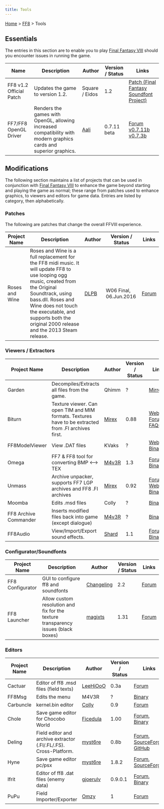 ```yaml
---
title: Tools
---
```


[Home](Main%20Page.md) > [FF8](FF8.md) > Tools

## Essentials

The entries in this section are to enable you to play [Final Fantasy
VIII][] should you encounter issues in running the game.

| Name                    | Description                                                                                                       | Author         | Version / Status | Links                                       |
|-------------------------|-------------------------------------------------------------------------------------------------------------------|----------------|------------------|---------------------------------------------|
| FF8 v1.2 Official Patch | Updates the game to version 1.2.                                                                                  | Square / Eidos | 1.2              | [Patch (Final Fantasy Soundfont Project)][] |
| FF7/FF8 OpenGL Driver   | Renders the games with OpenGL, allowing increased compatibility with modern graphics cards and superior graphics. | [Aali][]       | 0.7.11 beta      | [Forum][] [v0.7.11b][] [v0.7.3b][]          |

## Modifications

The following section maintains a list of projects that can be used in
conjunction with [Final Fantasy VIII][] to enhance the game beyond
starting and playing the game as normal; these range from patches used
to enhance graphics, to viewers and editors for game data. Entries are
listed by category, then alphabetically.

### Patches

The following are patches that change the overall FFVIII experience.

| Project Name   | Description                                                                                                                                                                                                                                                                           | Author   | Version / Status       | Links      |
|----------------|---------------------------------------------------------------------------------------------------------------------------------------------------------------------------------------------------------------------------------------------------------------------------------------|----------|------------------------|------------|
| Roses and Wine | Roses and Wine is a full replacement for the FF8 midi music. It will update FF8 to use looping ogg music, created from the Original Soundtrack, using bass.dll. Roses and Wine does not touch the executable, and supports both the original 2000 release and the 2013 Steam release. | [DLPB][] | W06 Final, 06.Jun.2016 | [Forum][1] |

### Viewers / Extractors

| Project Name          | Description                                                                                          | Author    | Version / Status | Links                                 |
|-----------------------|------------------------------------------------------------------------------------------------------|-----------|------------------|---------------------------------------|
| Garden                | Decompiles/Extracts all files from the game.                                                         | Qhimm     | ?                | [Mirror][]                            |
| Biturn                | Texture viewer. Can open TIM and MIM formats. Textures have to be extracted from .FI archives first. | [Mirex][] | 0.88             | [Website][], [Forum][2], [FAQs][]     |
| FF8ModelViewer        | View .DAT files                                                                                      | KVaks     | ?                | [Website][3], [Binary][]              |
| Omega                 | FF7 & FF8 tool for converting BMP &lt;--&gt; TEX                                                     | [M4v3R][] | 1.3              | [Forum][4], [Binary][5]               |
| Unmass                | Archive unpacker, supports FF7 LGP archives and FF8 .FI archives                                     | [Mirex][] | 0.92             | [Forum][6], [Website][7], [Binary][8] |
| Moomba                | Edits .msd files                                                                                     | Colly     | ?                | [Binary][9]                           |
| FF8 Archive Commander | Inserts modified files back into game (except dialogue)                                              | [M4v3R][] | ?                | [Binary][10]                          |
| FF8Audio              | View/Import/Export sound effects.                                                                    | [Shard][] | 1.1              | [Forum][11] [Binary][12]              |

### Configurator/Soundfonts

| Project Name     | Description                                                                       | Author         | Version / Status | Links       |
|------------------|-----------------------------------------------------------------------------------|----------------|------------------|-------------|
| FF8 Configurator | GUI to configure ff8 and soundfonts                                               | [Changeling][] | 2.2              | [Forum][13] |
| FF8 Launcher     | Allow custom resolution and fix for the texture transparency issues (black boxes) | [magixts][]    | 1.31             | [Forum][14] |

### Editors

| Project Name | Description                                                       | Author       | Version / Status | Links                                    |
|--------------|-------------------------------------------------------------------|--------------|------------------|------------------------------------------|
| Cactuar      | Editor of ff8 .msd files (field texts)                            | [LeeHiOoO][] | 0.3a             | [Forum][15]                              |
| FF8Msg       | Edits the menu                                                    | M4V3R        | ?                | [Binary][16]                             |
| Carbuncle    | kernel.bin editor                                                 | [Colly][]    | 0.9              | [Forum][17]                              |
| Chole        | Save game editor for Chocobo World                                | [Ficedula][] | 1.00             | [Forum][18], [Binary][19]                |
| Deling       | Field editor and archive extractor (.FI/.FL/.FS). Cross-Platform. | [myst6re][]  | 0.8b             | [Forum][20], [SourceForge][], [GitHub][] |
| Hyne         | Save game editor pc/psx                                           | [myst6re][]  | 1.8.2            | [Forum][21], [SourceForge][22]           |
| Ifrit        | Editor of ff8 .dat files (enemy data)                             | [gjoerulv][] | 0.9.0.1          | [Forum][23], [Binary][24]                |
| PuPu         | Field Importer/Exporter                                           | [Omzy][]     | 1                | [Forum][25]                              |

  [Final Fantasy VIII]: ../../FF8.md "wikilink"
  [Patch (Final Fantasy Soundfont Project)]: http://ffsf.aaron-kelley.net/patch.html
  [Aali]: http://forums.qhimm.com/index.php?action=profile;u=2862
  [Forum]: http://forums.qhimm.com/index.php?topic=8306.0
  [v0.7.11b]: http://backup.ninjaloot.se/share/ff7_opengl-0.7.11b.zip
  [v0.7.3b]: http://backup.ninjaloot.se/share/ff7_opengl-0.7.3b.zip
  [DLPB]: http://forums.qhimm.com/index.php?action=profile;u=6439
  [1]: http://forums.qhimm.com/index.php?topic=13715.0
  [Mirror]: http://www.breck-mckye.com/final-fantasy-modding/Ficedula-Mirror/gardenalpha.zip
  [Mirex]: http://forums.qhimm.com/index.php?action=profile;u=171
  [Website]: http://mirex.mypage.sk/index.php?selected=1#Biturn
  [2]: http://forums.qhimm.com/index.php?topic=2819
  [FAQs]: http://mirex.mypage.sk/RNR/rnr.php?action=show_notes&parentid=97
  [3]: http://kvaks.narod.ru/FF8Info.html
  [Binary]: http://kvaks.narod.ru/FF8Viewer/update2.rar
  [M4v3R]: http://forums.qhimm.com/index.php?action=profile;u=496
  [4]: http://forums.qhimm.com/index.php?topic=3373.msg47176
  [5]: http://www.balamb.pl/qh/omega.7z
  [6]: http://forums.qhimm.com/index.php?topic=6892.0
  [7]: http://mirex.mypage.sk/index.php?selected=1#Unmass
  [8]: http://mirex.mypage.sk/FILES/unm_w092.rar
  [9]: http://www.balamb.pl/qh/moomba.7z
  [10]: http://www.balamb.pl/qh/ff8ac.7z
  [Shard]: http://forums.qhimm.com/index.php?action=profile;u=22631
  [11]: http://forums.qhimm.com/index.php?topic=14944.0
  [12]: http://www.mediafire.com/download/1gewfy3n80zs6h8/FF8Audio.7z
  [Changeling]: http://forums.qhimm.com/index.php?action=profile;u=1568
  [13]: http://forums.qhimm.com/index.php?topic=5731.0
  [magixts]: http://forums.qhimm.com/index.php?action=profile;u=4090
  [14]: http://forums.qhimm.com/index.php?topic=7248.0
  [LeeHiOoO]: http://forums.qhimm.com/index.php?action=profile;u=4850
  [15]: http://forums.qhimm.com/index.php?topic=8924.0
  [16]: http://www.balamb.pl/qh/ff8msg.7z
  [Colly]: http://forums.qhimm.com/index.php?action=profile;u=1102
  [17]: http://forums.qhimm.com/index.php?topic=13599
  [Ficedula]: http://forums.qhimm.com/index.php?action=profile;u=68
  [18]: http://forums.qhimm.com/index.php?topic=14322
  [19]: http://www.breck-mckye.com/final-fantasy-modding/Ficedula-Mirror/chole100.zip
  [myst6re]: http://forums.qhimm.com/index.php?action=profile;u=4778
  [20]: http://forums.qhimm.com/index.php?topic=13050.0
  [SourceForge]: http://sourceforge.net/projects/deling/
  [GitHub]: http://github.com/myst6re/deling
  [21]: http://forums.qhimm.com/index.php?topic=9713.0
  [22]: http://sourceforge.net/projects/hyne/
  [gjoerulv]: http://forums.qhimm.com/index.php?action=profile;u=3668
  [23]: http://forums.qhimm.com/index.php?topic=8741.0
  [24]: http://www.mediafire.com/download.php?cgdccuuudrdgnr2
  [Omzy]: http://forums.qhimm.com/index.php?action=profile;u=8950
  [25]: http://forums.qhimm.com/index.php?topic=13444.0
